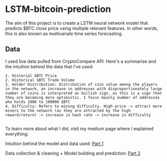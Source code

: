 # LSTM-bitcoin-prediction
The aim of this project is to create a LSTM neural network model that predicts $BTC close price using multiple relevant features. In other words, this is also known as multivariate time series forecasting.

<h2>Data</h2>

I used live data pulled from CryptoCompare API. Here's a summarise and the intuition behind the data that I've used:

````
1. Historial $BTC Price
2. Historical $BTC Trade Volume
3. Holder Distribution: Distribution of coin value among the players in the network, an increase in addresses with disproportionately large number of coins is interpreted as bullish sign, as this is a sign that they are becoming more optimistic. I focus mainly number of addresses who holds 1000 to 100000 $BTC
4. Difficulty: Refers to mining difficulty. High price -> attract more miners to the network (as they are attracted by the high reward/return) -> increase in hash rate -> increase in difficulty


````

To learn more about what I did, visit my medium page where I explained everything:

Intuition behind the model and data used: [Part 1](https://medium.com/@kienong2000/using-multiple-features-to-predict-bitcoin-close-price-multivariate-time-series-forecasting-with-e43cb5da63b1)

Data collection & cleaning + Model building and prediction: [Part 2](https://medium.com/@kienong2000/using-multiple-features-to-predict-bitcoin-close-price-multivariate-time-series-forecasting-with-e4ecd2a4e008)
